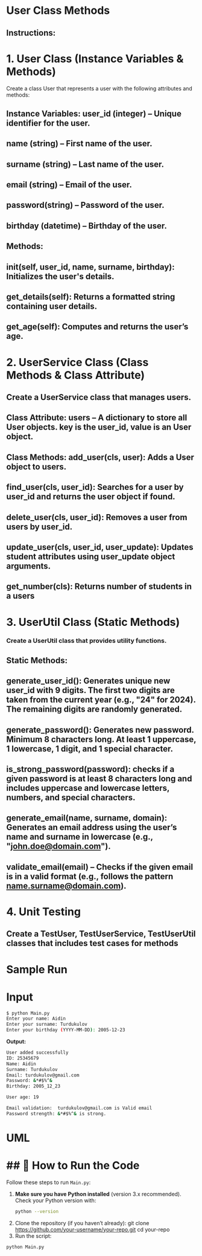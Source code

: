 # User Class Methods
## Instructions:

# 1. User Class (Instance Variables & Methods)

Create a class User that represents a user with the following attributes and methods:
## Instance Variables: user_id (integer) – Unique identifier for the user.
## name (string) – First name of the user.
## surname (string) – Last name of the user.
## email (string) – Email of the user.
## password(string) – Password of the user.
## birthday (datetime) – Birthday of the user.
## Methods:
## __init__(self, user_id, name, surname, birthday): Initializes the user's details.
## get_details(self): Returns a formatted string containing user details.
## get_age(self): Computes and returns the user’s age.


# 2. UserService Class (Class Methods & Class Attribute)

## Create a UserService class that manages users.
## Class Attribute: users – A dictionary to store all User objects. key is the user_id, value is an User object.
## Class Methods: add_user(cls, user): Adds a User object to users.
## find_user(cls, user_id): Searches for a user by user_id and returns the user object if found.
## delete_user(cls, user_id): Removes a user from users by user_id.
## update_user(cls, user_id, user_update): Updates student attributes using user_update object arguments.
## get_number(cls): Returns number of students in a users

# 3. UserUtil Class (Static Methods)

### Create a UserUtil class that provides utility functions.
## Static Methods:
## generate_user_id(): Generates unique new user_id with 9 digits. The first two digits are taken from the current year (e.g., "24" for 2024). The remaining digits are randomly generated.
## generate_password(): Generates new password. Minimum 8 characters long. At least 1 uppercase, 1 lowercase, 1 digit, and 1 special character.
## is_strong_password(password): checks if a given password is at least 8 characters long and includes uppercase and lowercase letters, numbers, and special characters.
## generate_email(name, surname, domain): Generates an email address using the user’s name and surname in lowercase (e.g., "john.doe@domain.com").
## validate_email(email) – Checks if the given email is in a valid format (e.g., follows the pattern name.surname@domain.com).
# 4. Unit Testing
## Create a TestUser, TestUserService, TestUserUtil classes that includes test cases for methods


# Sample Run
# Input
```bash
$ python Main.py
Enter your name: Aidin
Enter your surname: Turdukulov
Enter your birthday (YYYY-MM-DD): 2005-12-23
```

**Output:**
```bash
User added successfully
ID: 25345679
Name: Aidin
Surname: Turdukulov
Email: turdukulov@gmail.com
Password: &*#$%^&
Birthday: 2005_12_23

User age: 19

Email validation:  turdukulov@gmail.com is Valid email
Password strength: &*#$%^& is strong.
```

# UML



# ## 🚀 How to Run the Code

Follow these steps to run `Main.py`:

1. **Make sure you have Python installed** (version 3.x recommended).  
   Check your Python version with:
   ```bash
   python --version
2. 	Clone the repository (if you haven’t already):
git clone https://github.com/your-username/your-repo.git
   cd your-repo
3.  Run the script:
   ```bash
   python Main.py


